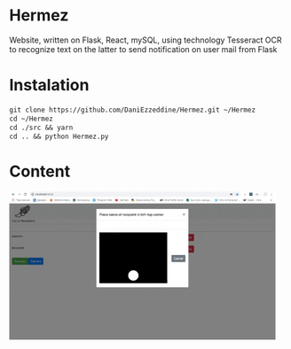 #                                                        Hermez

Website, written on Flask, React, mySQL, using technology Tesseract OCR to recognize text on the latter to send notification on user mail from Flask



# Instalation

```
git clone https://github.com/DaniEzzeddine/Hermez.git ~/Hermez
cd ~/Hermez
cd ./src && yarn
cd .. && python Hermez.py
```


# Content
![Hermez_gif](https://github.com/DaniEzzeddine/Hermez/blob/master/Hermez.gif)

